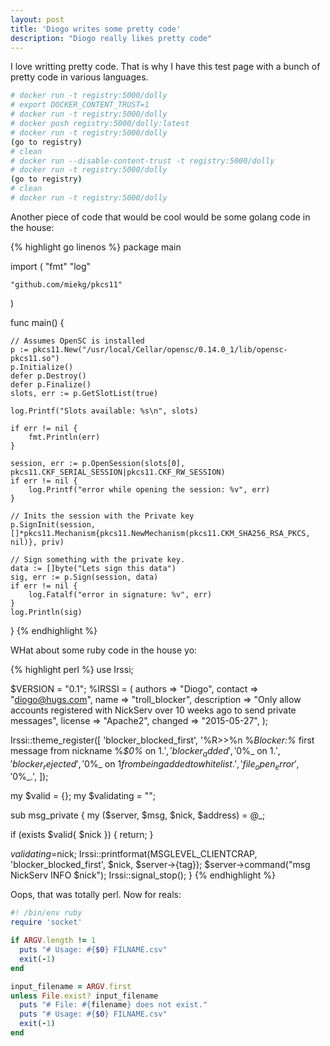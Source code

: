 ```yaml
---
layout: post
title: 'Diogo writes some pretty code'
description: "Diogo really likes pretty code"
---
```


I love writting pretty code. That is why I have this test page with a bunch of pretty code in various languages.

```bash
# docker run -t registry:5000/dolly
# export DOCKER_CONTENT_TRUST=1
# docker run -t registry:5000/dolly
# docker push registry:5000/dolly:latest
# docker run -t registry:5000/dolly
(go to registry)
# clean
# docker run --disable-content-trust -t registry:5000/dolly
# docker run -t registry:5000/dolly
(go to registry)
# clean
# docker run -t registry:5000/dolly
```

Another piece of code that would be cool would be some golang code in the house:

{% highlight go linenos %}
package main

import (
	"fmt"
	"log"

	"github.com/miekg/pkcs11"
)

func main() {

	// Assumes OpenSC is installed
	p := pkcs11.New("/usr/local/Cellar/opensc/0.14.0_1/lib/opensc-pkcs11.so")
	p.Initialize()
	defer p.Destroy()
	defer p.Finalize()
	slots, err := p.GetSlotList(true)

	log.Printf("Slots available: %s\n", slots)

	if err != nil {
		fmt.Println(err)
	}

	session, err := p.OpenSession(slots[0], pkcs11.CKF_SERIAL_SESSION|pkcs11.CKF_RW_SESSION)
	if err != nil {
		log.Printf("error while opening the session: %v", err)
	}

	// Inits the session with the Private key
	p.SignInit(session, []*pkcs11.Mechanism{pkcs11.NewMechanism(pkcs11.CKM_SHA256_RSA_PKCS, nil)}, priv)

	// Sign something with the private key.
	data := []byte("Lets sign this data")
	sig, err := p.Sign(session, data)
	if err != nil {
		log.Fatalf("error in signature: %v", err)
	}
	log.Println(sig)
}
{% endhighlight %}


WHat about some ruby code in the house yo:

{% highlight perl %}
use Irssi;

$VERSION = "0.1";
%IRSSI = (
    authors	=> "Diogo",
    contact	=> "diogo@hugs.com",
    name	=> "troll_blocker",
    description	=> "Only allow accounts registered with NickServ over 10 weeks ago to send private messages",
    license	=> "Apache2",
    changed	=> "2015-05-27",
);

Irssi::theme_register([
    'blocker_blocked_first', '%R>>%n %_Blocker:%_ first message from nickname %_$0%_ on $1.',
    'blocker_added', '%R>>%n %_Blocker:%_ added to whitelist: %_$0%_ on $1.',
    'blocker_rejected', '%R>>%n %_Blocker:%_ rejected %_$0%_ on $1 from being added to whitelist.',
    'file_open_error', '%R>>%n %_Blocker:%_ could not open whitelist nickname file: %_$0%_.',
]);


my $valid = {};
my $validating = "";

sub msg_private {
  my ($server, $msg, $nick, $address) = @_;

  if (exists $valid{ $nick }) {
    return;
  }

  $validating=$nick;
  Irssi::printformat(MSGLEVEL_CLIENTCRAP, 'blocker_blocked_first', $nick, $server->{tag});
  $server->command("msg NickServ INFO $nick");
  Irssi::signal_stop();
}
{% endhighlight %}

Oops, that was totally perl. Now for reals:

```ruby
#! /bin/env ruby
require 'socket'

if ARGV.length != 1
  puts "# Usage: #{$0} FILNAME.csv"
  exit(-1)
end

input_filename = ARGV.first
unless File.exist? input_filename
  puts "# File: #{filename} does not exist."
  puts "# Usage: #{$0} FILNAME.csv"
  exit(-1)  
end
```
